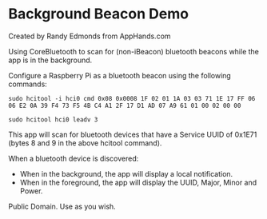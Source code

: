 Background Beacon Demo
=================

Created by Randy Edmonds from AppHands.com

Using CoreBluetooth to scan for (non-iBeacon) bluetooth beacons while the app is in the background.

Configure a Raspberry Pi as a bluetooth beacon using the following commands:

`sudo hcitool -i hci0 cmd 0x08 0x0008 1F 02 01 1A 03 03 71 1E 17 FF 06 06 E2 0A 39 F4 73 F5 4B C4 A1 2F 17 D1 AD 07 A9 61 01 00 02 00 00`

`sudo hcitool hci0 leadv 3`

This app will scan for bluetooth devices that have a Service UUID of 0x1E71 (bytes 8 and 9 in the above hcitool command).

When a bluetooth device is discovered:
* When in the background, the app will display a local notification.
* When in the foreground, the app will display the UUID, Major, Minor and Power.


Public Domain. Use as you wish.
